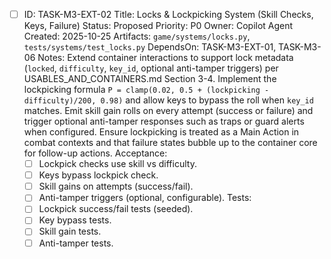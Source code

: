 - [ ] ID: TASK-M3-EXT-02
  Title: Locks & Lockpicking System (Skill Checks, Keys, Failure)
  Status: Proposed
  Priority: P0
  Owner: Copilot Agent
  Created: 2025-10-25
  Artifacts: `game/systems/locks.py`, `tests/systems/test_locks.py`
  DependsOn: TASK-M3-EXT-01, TASK-M3-06
  Notes:
  Extend container interactions to support lock metadata (`locked`, `difficulty`, `key_id`, optional anti-tamper triggers) per USABLES_AND_CONTAINERS.md Section 3-4.
  Implement the lockpicking formula `P = clamp(0.02, 0.5 + (lockpicking - difficulty)/200, 0.98)` and allow keys to bypass the roll when `key_id` matches.
  Emit skill gain rolls on every attempt (success or failure) and trigger optional anti-tamper responses such as traps or guard alerts when configured.
  Ensure lockpicking is treated as a Main Action in combat contexts and that failure states bubble up to the container core for follow-up actions.
  Acceptance:
  - [ ] Lockpick checks use skill vs difficulty.
  - [ ] Keys bypass lockpick check.
  - [ ] Skill gains on attempts (success/fail).
  - [ ] Anti-tamper triggers (optional, configurable).
  Tests:
  - [ ] Lockpick success/fail tests (seeded).
  - [ ] Key bypass tests.
  - [ ] Skill gain tests.
  - [ ] Anti-tamper tests.
